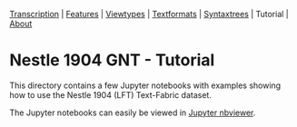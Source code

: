 <a name="start"></a>
<div class="hidden-content">
<a href="../docs/transcription.md">Transcription</a> | <a href="../docs/features/README.md#start">Features</a> | <a href="../docs/viewtypes.html#start">Viewtypes</a> | <a href="../docs/textformats.md#start">Textformats</a> |  <a href="../docs/syntaxtrees.md#start">Syntaxtrees</a> | Tutorial | <a href="../docs/about.md#start">About</a>
</div>

# Nestle 1904 GNT - Tutorial

This directory contains a few Jupyter notebooks with examples showing how to use the Nestle 1904 (LFT) Text-Fabric dataset.

The Jupyter notebooks can easily be viewed in [Jupyter nbviewer](https://nbviewer.org/github/tonyjurg/Nestle1904LFT/tree/main/docs/usecases/).
